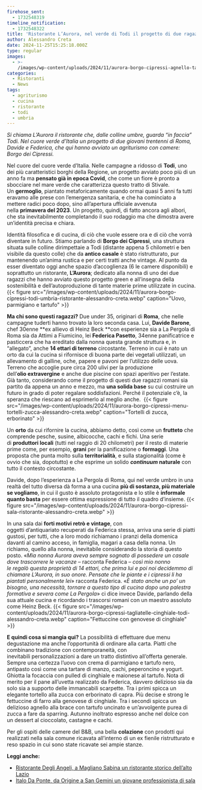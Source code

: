 ```yaml
---
firehose_sent:
  - 1732548319
timeline_notification:
  - 1732548322
title: 'Ristorante L’Aurora, nel verde di Todi il progetto di due ragazzi di Roma'
author: Alessandro Creta
date: 2024-11-25T15:25:18.000Z
type: regular
images:
  - >-
    /images/wp-content/uploads/2024/11/aurora-borgo-cipressi-agnello-tartufo-alessandro-creta.webp
categories:
  - Ristoranti
  - News
tags:
  - agriturismo
  - cucina
  - ristorante
  - todi
  - umbria
---
```


*Si chiama L’Aurora il ristorante che, dalle colline umbre, guarda “in faccia” Todi. Nel cuore verde d’Italia un progetto di due giovani trentenni di Roma, Davide e Federica, che qui hanno avviato un agriturismo con camere: Borgo dei Cipressi.*

Nel cuore del cuore verde d’Italia. Nelle campagne a ridosso di **Todi**, uno dei più caratteristici borghi della Regione, un progetto avviato poco più di un anno fa ma **pensato già in epoca Covid**, che come un fiore è pronto a sbocciare nel mare verde che caratterizza questo tratto di Stivale. Un **germoglio**, piantato metaforicamente quando ormai quasi 5 anni fa tutti eravamo alle prese con l’emergenza sanitaria, e che ha cominciato a mettere radici poco dopo, sino all’apertura ufficiale avvenuta nella **primavera del 2023**. Un progetto, quindi, di fatto ancora agli albori, che sta inevitabilmente completando il suo rodaggio ma che dimostra avere un’identità precisa e chiara.

Identità filosofica e di cucina, di ciò che vuole essere ora e di ciò che vorrà diventare in futuro. Stiamo parlando di **Borgo dei Cipressi**, una struttura situata sulle colline dirimpettaie a Todi (distante appena 5 chilometri e ben visibile da questo colle) che da **antico casale** è stato ristrutturato, pur mantenendo un’anima rustica e per certi tratti anche vintage. Al punto da esser diventato oggi anche spazio d’accoglienza (6 le camere disponibili) e soprattutto un ristorante, **L’Aurora**; dedicato alla nonna di uno dei due ragazzi che hanno avviato questo progetto green e all’insegna della sostenibilità e dell’autoproduzione di tante materie prime utilizzate in cucina.
{{\< figure src="/images/wp-content/uploads/2024/11/aurora-borgo-cipressi-todi-umbria-ristorante-alessandro-creta.webp" caption="Uovo, parmigiano e tartufo" >}}

**Ma chi sono questi ragazzi?** Due under 35, originari di **Roma**, che nelle campagne tuderti hanno trovato la loro seconda casa. Lui, **Davide Barone**, chef 30enne \*\*ex allievo di Heinz Beck \*\*con esperienze sia a La Pergola di Roma sia da Attimi a Fiumicino, lei **Federica Pasetto**, 34enne panificatrice e pasticcera che ha ereditato dalla nonna questa grande struttura e, in “allegato”, anche **14 ettari di terreno** circostante. Terreno in cui è nato un orto da cui la cucina si rifornisce di buona parte dei vegetali utilizzati, un allevamento di galline, oche, papere e pavoni per l’utilizzo delle uova. Terreno che accoglie pure circa 200 ulivi per la produzione dell’**olio extravergine** e anche due piscine con spazi aperitivo per l’estate. Già tanto, considerando come il progetto di questi due ragazzi romani sia partito da appena un anno e mezzo, ma **una solida base** su cui costruire un futuro in grado di poter regalare soddisfazioni. Perché il potenziale c’è, la speranza che riescano ad esprimerlo al meglio anche. 
{{\< figure src="/images/wp-content/uploads/2024/11/aurora-borgo-cipressi-menu-tortelli-zucca-alessandro-creta.webp" caption="Tortelli di zucca, erborinato" >}}

Un **orto** da cui rifornire la cucina, abbiamo detto, così come un **frutteto** che comprende pesche, susine, albicocche, cachi e fichi. Una serie di **produttori locali** (tutti nel raggio di 20 chilometri) per il resto di materie prime come, per esempio, **grani** per la panificazione o **formaggi**. Una proposta che punta molto sulla **territorialità**, e sulla stagionalità (come è ovvio che sia, dopotutto) e che esprime un solido ***continuum* naturale** con tutto il contesto circostante.

Davide, dopo l’esperienza a La Pergola di Roma, qui nel verde umbro in una realtà del tutto diversa dà forma a una cucina **più di sostanza, più materiale se vogliamo**, in cui il gusto è assoluto protagonista e lo stile è **informale quanto basta** per essere ottima espressione di tutto il quadro d’insieme.
{{\< figure src="/images/wp-content/uploads/2024/11/aurora-borgo-cipressi-sala-ristorante-alessandro-creta.webp" >}}

In una sala dai **forti motivi retrò e vintage**, con oggetti d’antiquariato recuperati da Federica stessa, arriva una serie di piatti gustosi, per tutti, che a loro modo richiamano i pranzi della domenica davanti al camino acceso, in famiglia, magari a casa della nonna. Un richiamo, quello alla nonna, inevitabile considerando la storia di questo posto. «*Mia nonna Aurora aveva sempre sognato di possedere un casale dove trascorrere le vacanze* – racconta Federica – *così mio nonno le regalò questa proprietà di 14 ettari, che prima lui e poi noi decidemmo di chiamare L’Aurora, in suo onore. Pensate che le piante e i cipressi li ha piantati personalmente lei*» racconta Federica. «*È stato anche un po’ un bisogno, una necessità, tornare a questo tipo di cucina dopo una palestra formativa e severa come La Pergola*» ci dice invece Davide, parlando della sua attuale cucina e ricordando i trascorsi romani con un maestro assoluto come Heinz Beck.
{{\< figure src="/images/wp-content/uploads/2024/11/aurora-borgo-cipressi-tagliatelle-cinghiale-todi-alessandro-creta.webp" caption="Fettuccine con genovese di cinghiale" >}}

**E quindi cosa si mangia qui?** La possibilità di effettuare due menu degustazione ma anche l’opportunità di ordinare alla carta. Piatti che combinano tradizione con contemporaneità, con inevitabili personalizzazioni a dare un tratto distintivo all’offerta generale. Sempre una certezza l’uovo con crema di parmigiano e tartufo nero, antipasto così come una tartare di manzo, cachi, peperoncino e yogurt. Ghiotta la focaccia con pulled di cinghiale e maionese al tartufo. Nota di merito per il pane all’uvetta realizzato da Federica, davvero delizioso sia da solo sia a supporto delle immancabili scarpette. Tra i primi spicca un elegante tortello alla zucca con erborinato di capra. Più decise e strong le fettuccine di farro alla genovese di cinghiale. Tra i secondi spicca un delizioso agnello alla brace con tartufo uncinato e un’avvolgente purea di zucca a fare da sparring. Autunno inoltrato espresso anche nel dolce con un dessert al cioccolato, castagne e cachi. 

Per gli ospiti delle camere del B\&B, una bella **colazione** con prodotti qui realizzati nella sala comune ricavata all’interno di un ex fienile ristrutturato e reso spazio in cui sono state ricavate sei ampie stanze.

**Leggi anche:**

<ul class="wp-block-list">
  <li>
    <a href="https://aleepepecom.wordpress.com/2024/11/21/degli-angeli-a-magliano-sabina-un-ristorante-storico-di-ottima-cucina/">Ristorante Degli Angeli, a Magliano Sabina un ristorante storico dell&#8217;alto Lazio</a>
  </li>
  <li>
    <a href="https://aleepepecom.wordpress.com/2024/10/31/italo-da-ponte-a-san-gemini-un-giovane-professionista-guida-la-sala-di-origine/" target="_blank" rel="noreferrer noopener">Italo Da Ponte, da Origine a San Gemini un giovane professionista di sala</a>
  </li>
</ul>
